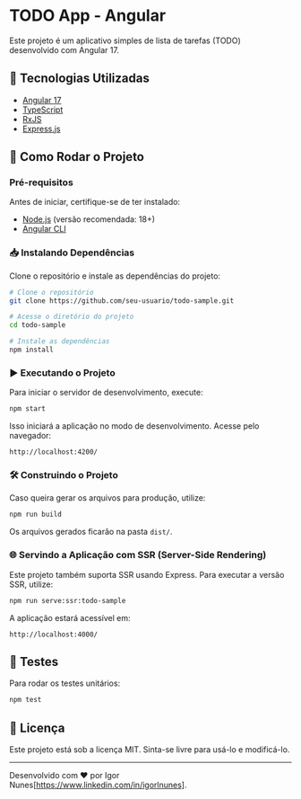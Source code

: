 # TODO App - Angular

Este projeto é um aplicativo simples de lista de tarefas (TODO) desenvolvido com Angular 17.

## 📌 Tecnologias Utilizadas

- [Angular 17](https://angular.io/)
- [TypeScript](https://www.typescriptlang.org/)
- [RxJS](https://rxjs.dev/)
- [Express.js](https://expressjs.com/)

## 🚀 Como Rodar o Projeto

### Pré-requisitos

Antes de iniciar, certifique-se de ter instalado:
- [Node.js](https://nodejs.org/) (versão recomendada: 18+)
- [Angular CLI](https://angular.io/cli)

### 📥 Instalando Dependências

Clone o repositório e instale as dependências do projeto:
```sh
# Clone o repositório
git clone https://github.com/seu-usuario/todo-sample.git

# Acesse o diretório do projeto
cd todo-sample

# Instale as dependências
npm install
```

### ▶️ Executando o Projeto

Para iniciar o servidor de desenvolvimento, execute:
```sh
npm start
```
Isso iniciará a aplicação no modo de desenvolvimento. Acesse pelo navegador:
```
http://localhost:4200/
```

### 🛠️ Construindo o Projeto

Caso queira gerar os arquivos para produção, utilize:
```sh
npm run build
```
Os arquivos gerados ficarão na pasta `dist/`.

### 🌐 Servindo a Aplicação com SSR (Server-Side Rendering)

Este projeto também suporta SSR usando Express. Para executar a versão SSR, utilize:
```sh
npm run serve:ssr:todo-sample
```
A aplicação estará acessível em:
```
http://localhost:4000/
```

## 🧪 Testes

Para rodar os testes unitários:
```sh
npm test
```

## 📜 Licença

Este projeto está sob a licença MIT. Sinta-se livre para usá-lo e modificá-lo.

---

Desenvolvido com ❤️ por Igor Nunes[https://www.linkedin.com/in/igorlnunes].

